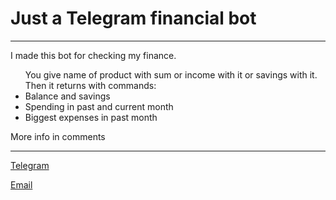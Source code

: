 <h1>Just a Telegram financial bot</h1>

___
<p>
I made this bot for checking my finance.
</p>
<ul> You give name of product with sum or income
with it or savings with it. Then it returns with commands:
<li>Balance and savings</li>
<li>Spending in past and current month</li>
<li>Biggest expenses in past month</li>
</ul>
<p>More info in comments</p>

___
<a href='https://t.me/sioh4'>Telegram</a>

<a href='mailto:sentochy@gmail.com'>Email</a>